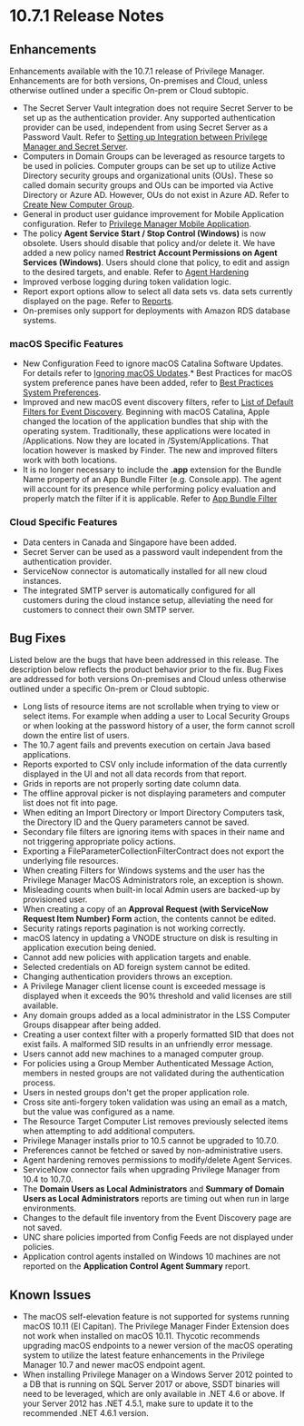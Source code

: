 [title]: # (10.7.1 Release)
[tags]: # (on-premises,cloud)
[priority]: # (30096)
# 10.7.1 Release Notes

## Enhancements

Enhancements available with the 10.7.1 release of Privilege Manager. Enhancements are for both versions, On-premises and Cloud, unless otherwise outlined under a specific On-prem or Cloud subtopic.

* The Secret Server Vault integration does not require Secret Server to be set up as the authentication provider. Any supported authentication provider can be used, independent from using Secret Server as a Password Vault. Refer to [Setting up Integration between Privilege Manager and Secret Server](../integration/thycotic/set-up-pm-ss-integration.md).
* Computers in Domain Groups can be leveraged as resource targets to be used in policies. Computer groups can be set up to utilize Active Directory security groups and organizational units (OUs). These so called domain security groups and OUs can be imported via Active Directory or Azure AD. However, OUs do not exist in Azure AD. Refer to [Create New Computer Group](../local-security/ls-computer-groups.md#create_new_computer_group).
* General in product user guidance improvement for Mobile Application configuration. Refer to [Privilege Manager Mobile Application](../mobile/index.md).
* The policy __Agent Service Start / Stop Control (Windows)__ is now obsolete. Users should disable that policy and/or delete it. We have added a new policy named __Restrict Account Permissions on Agent Services (Windows)__. Users should clone that policy, to edit and assign to the desired targets, and enable. Refer to [Agent Hardening](../agents/win/agent-hardening.md)
* Improved verbose logging during token validation logic.
* Report export options allow to select all data sets vs. data sets currently displayed on the page. Refer to [Reports](../reports/index.md).
* On-premises only support for deployments with Amazon RDS database systems.

### macOS Specific Features

* New Configuration Feed to ignore macOS Catalina Software Updates. For details refer to [Ignoring macOS Updates](../config-feeds/ignore-os-updates.md).* Best Practices for macOS system preference panes have been added, refer to [Best Practices System Preferences](../ui/macOS/bp-sys-pref.md).
* Improved and new macOS event discovery filters, refer to [List of Default Filters for Event Discovery](../app-control/filters/types/macOS). Beginning with macOS Catalina, Apple changed the location of the application bundles that ship with the operating system. Traditionally, these applications were located in /Applications. Now they are located in /System/Applications. That location however is masked by Finder. The new and improved filters work with both locations.
* It is no longer necessary to include the __.app__ extension for the Bundle Name property of an App Bundle Filter (e.g. Console.app). The agent will account for its presence while performing policy evaluation and properly match the filter if it is applicable. Refer to [App Bundle Filter](../app-control/filters/types/macOS/app-bundle.md)

### Cloud Specific Features

* Data centers in Canada and Singapore have been added.
* Secret Server can be used as a password vault independent from the authentication provider.
* ServiceNow connector is automatically installed for all new cloud instances.
* The integrated SMTP server is automatically configured for all customers during the cloud instance setup, alleviating the need for customers to connect their own SMTP server.

## Bug Fixes

Listed below are the bugs that have been addressed in this release. The description below reflects the product behavior prior to the fix. Bug Fixes are addressed for both versions On-premises and Cloud unless otherwise outlined under a specific On-prem or Cloud subtopic.

* Long lists of resource items are not scrollable when trying to view or select items. For example when adding a user to Local Security Groups or when looking at the password history of a user, the form cannot scroll down the entire list of users.
* The 10.7 agent fails and prevents execution on certain Java based applications.
* Reports exported to CSV only include information of the data currently displayed in the UI and not all data records from that report.
* Grids in reports are not properly sorting date column data.
* The offline approval picker is not displaying parameters and computer list does not fit into page.
* When editing an Import Directory or Import Directory Computers task, the Directory ID and the Query parameters cannot be saved.
* Secondary file filters are ignoring items with spaces in their name and not triggering appropriate policy actions.
* Exporting a FileParameterCollectionFilterContract does not export the underlying file resources.
* When creating Filters for Windows systems and the user has the Privilege Manager MacOS Administrators role, an exception is shown.
* Misleading counts when built-in local Admin users are backed-up by provisioned user.
* When creating a copy of an __Approval Request (with ServiceNow Request Item Number) Form__ action, the contents cannot be edited.
* Security ratings reports pagination is not working correctly.
* macOS latency in updating a VNODE structure on disk is resulting in application execution being denied.
* Cannot add new policies with application targets and enable.
* Selected credentials on AD foreign system cannot be edited.
* Changing authentication providers throws an exception.
* A Privilege Manager client license count is exceeded message is displayed when it exceeds the 90% threshold and valid licenses are still available.
* Any domain groups added as a local administrator in the LSS Computer Groups disappear after being added.
* Creating a user context filter with a properly formatted SID that does not exist fails. A malformed SID results in an unfriendly error message.
* Users cannot add new machines to a managed computer group.
* For policies using a Group Member Authenticated Message Action, members in nested groups are not validated during the authentication process.
* Users in nested groups don't get the proper application role.
* Cross site anti-forgery token validation was using an email as a match, but the value was configured as a name.
* The Resource Target Computer List removes previously selected items when attempting to add additional computers.
* Privilege Manager installs prior to 10.5 cannot be upgraded to 10.7.0.
* Preferences cannot be fetched or saved by non-administrative users.
* Agent hardening removes permissions to modify/delete Agent Services.
* ServiceNow connector fails when upgrading Privilege Manager from 10.4 to 10.7.0.
* The __Domain Users as Local Administrators__ and __Summary of Domain Users as Local Administrators__ reports are timing out when run in large environments.
* Changes to the default file inventory from the Event Discovery page are not saved.
* UNC share policies imported from Config Feeds are not displayed under policies.
* Application control agents installed on Windows 10 machines are not reported on the __Application Control Agent Summary__ report.

## Known Issues

* The macOS self-elevation feature is not supported for systems running macOS 10.11 (El Capitan). The Privilege Manager Finder Extension does not work when installed on macOS 10.11. Thycotic recommends upgrading macOS endpoints to a newer version of the macOS operating system to utilize the latest feature enhancements in the Privilege Manager 10.7 and newer macOS endpoint agent.
* When installing Privilege Manager on a Windows Server 2012 pointed to a DB that is running on SQL Server 2017 or above, SSDT binaries will need to be leveraged, which are only available in .NET 4.6 or above. If your Server 2012 has .NET 4.5.1, make sure to update it to the recommended .NET 4.6.1 version.
